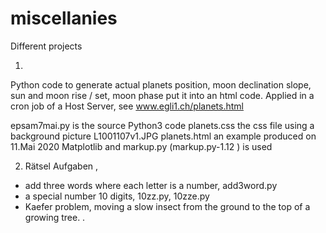 # miscellanies

Different projects

1.
Python code to generate actual planets position, moon declination slope, sun and moon rise / set, moon phase put it into an html code. Applied in a cron job of a Host Server, see www.egli1.ch/planets.html

epsam7mai.py is the source Python3 code
planets.css the css file using a background picture L1001107v1.JPG
planets.html an example produced on 11.Mai 2020
Matplotlib and markup.py (markup.py-1.12 ) is used

2. Rätsel Aufgaben , 
- add three words where each letter is a number, add3word.py
- a special number 10 digits, 10zz.py, 10zze.py
- Kaefer problem, moving a slow insect from the ground to the top of a growing tree. .

